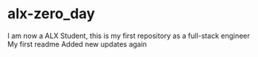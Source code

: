 # alx-zero_day
I am now a ALX Student, this is my first repository as a full-stack engineer
My first readme
Added new updates again

